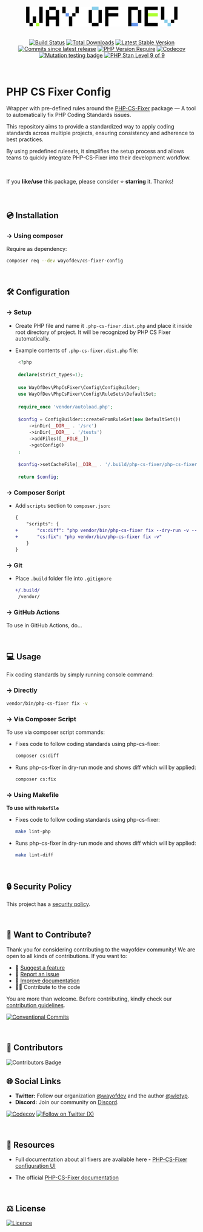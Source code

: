 <div align="center">
    <br>
    <a href="https://wayof.dev" target="_blank">
        <picture>
            <source media="(prefers-color-scheme: dark)" srcset="https://raw.githubusercontent.com/wayofdev/.github/master/assets/logo.gh-dark-mode-only.png">
            <img width="400" src="https://raw.githubusercontent.com/wayofdev/.github/master/assets/logo.gh-light-mode-only.png" alt="WayOfDev Logo">
        </picture>
    </a>
    <br>
    <br>
</div>

<p align="center">
<a href="https://github.com/wayofdev/php-cs-fixer-config/actions" target="_blank"><img alt="Build Status" src="https://img.shields.io/endpoint.svg?url=https%3A%2F%2Factions-badge.atrox.dev%2Fwayofdev%2Fphp-cs-fixer-config%2Fbadge&style=flat-square&label=github%20actions"/></a>
<a href="https://packagist.org/packages/wayofdev/php-cs-fixer-config" target="_blank"><img src="https://img.shields.io/packagist/dt/wayofdev/cs-fixer-config?&style=flat-square" alt="Total Downloads"></a>
<a href="https://packagist.org/packages/wayofdev/php-cs-fixer-config" target="_blank"><img src="https://img.shields.io/packagist/v/wayofdev/cs-fixer-config?&style=flat-square" alt="Latest Stable Version"></a>
<a href="https://packagist.org/packages/wayofdev/php-cs-fixer-config" target="_blank"><img alt="Commits since latest release" src="https://img.shields.io/github/commits-since/wayofdev/php-cs-fixer-config/latest?style=flat-square"></a>
<a href="https://packagist.org/packages/wayofdev/php-cs-fixer-config" target="_blank"><img alt="PHP Version Require" src="https://poser.pugx.org/wayofdev/cs-fixer-config/require/php?style=flat-square"></a>
<a href="https://app.codecov.io/gh/wayofdev/php-cs-fixer-config" target="_blank"><img alt="Codecov" src="https://img.shields.io/codecov/c/github/wayofdev/php-cs-fixer-config?style=flat-square&logo=codecov"></a>
<a href="https://dashboard.stryker-mutator.io/reports/github.com/wayofdev/php-cs-fixer-config/master" target="_blank"><img alt="Mutation testing badge" src="https://img.shields.io/endpoint?style=flat-square&label=mutation%20score&url=https%3A%2F%2Fbadge-api.stryker-mutator.io%2Fgithub.com%2Fwayofdev%2Fphp-cs-fixer-config%2Fmaster"></a>
<a href=""><img src="https://img.shields.io/badge/phpstan%20level-9%20of%209-brightgreen?style=flat-square" alt="PHP Stan Level 9 of 9"></a>
</p>

<br>

# PHP CS Fixer Config

Wrapper with pre-defined rules around the [PHP-CS-Fixer](https://github.com/FriendsOfPHP/PHP-CS-Fixer) package — A tool to automatically fix PHP Coding Standards issues.

This repository aims to provide a standardized way to apply coding standards across multiple projects, ensuring consistency and adherence to best practices.

By using predefined rulesets, it simplifies the setup process and allows teams to quickly integrate PHP-CS-Fixer into their development workflow.

<br>

If you **like/use** this package, please consider ⭐️ **starring** it. Thanks!

<br>

## 💿 Installation

### → Using composer

Require as dependency:

```bash
composer req --dev wayofdev/cs-fixer-config
```

<br>

## 🛠 Configuration

### → Setup

- Create PHP file and name it `.php-cs-fixer.dist.php` and place it inside root directory of project. It will be recognized by PHP CS Fixer automatically.

- Example contents of `.php-cs-fixer.dist.php` file:

   ```php
    <?php
    
    declare(strict_types=1);
    
    use WayOfDev\PhpCsFixer\Config\ConfigBuilder;
    use WayOfDev\PhpCsFixer\Config\RuleSets\DefaultSet;
    
    require_once 'vendor/autoload.php';
    
    $config = ConfigBuilder::createFromRuleSet(new DefaultSet())
        ->inDir(__DIR__ . '/src')
        ->inDir(__DIR__ . '/tests')
        ->addFiles([__FILE__])
        ->getConfig()
    ;
    
    $config->setCacheFile(__DIR__ . '/.build/php-cs-fixer/php-cs-fixer.cache');
    
    return $config;
   ```

### → Composer Script

- Add `scripts` section to `composer.json`:
  
  ```diff
  {
      "scripts": {
  +       "cs:diff": "php vendor/bin/php-cs-fixer fix --dry-run -v --diff",
  +       "cs:fix": "php vendor/bin/php-cs-fixer fix -v"
      }
  }
  ```

### → Git

- Place `.build` folder file into `.gitignore`

  ```diff
  +/.build/
   /vendor/
  ```

### → GitHub Actions

To use in GitHub Actions, do...

<br>

## 💻 Usage

Fix coding standards by simply running console command:

### → Directly

```bash
vendor/bin/php-cs-fixer fix -v
```

### → Via Composer Script

To use via composer script commands:

- Fixes code to follow coding standards using php-cs-fixer:

  ```bash
  composer cs:diff
  ```

- Runs php-cs-fixer in dry-run mode and shows diff which will by applied:

  ```bash
  composer cs:fix
  ```

### → Using Makefile

**To use with `Makefile`**

- Fixes code to follow coding standards using php-cs-fixer:

  ```bash
  make lint-php
  ```

- Runs php-cs-fixer in dry-run mode and shows diff which will by applied:

  ```bash
  make lint-diff 
  ```

<br>

## 🔒 Security Policy

This project has a [security policy](.github/SECURITY.md).

<br>

## 🙌 Want to Contribute?

Thank you for considering contributing to the wayofdev community! We are open to all kinds of contributions. If you want to:

- 🤔 [Suggest a feature](https://github.com/wayofdev/php-cs-fixer-config/issues/new?assignees=&labels=type%3A+enhancement&projects=&template=2-feature-request.yml&title=%5BFeature%5D%3A+)
- 🐛 [Report an issue](https://github.com/wayofdev/php-cs-fixer-config/issues/new?assignees=&labels=type%3A+documentation%2Ctype%3A+maintenance&projects=&template=1-bug-report.yml&title=%5BBug%5D%3A+)
- 📖 [Improve documentation](https://github.com/wayofdev/php-cs-fixer-config/issues/new?assignees=&labels=type%3A+documentation%2Ctype%3A+maintenance&projects=&template=4-docs-bug-report.yml&title=%5BDocs%5D%3A+)
- 👨‍💻 Contribute to the code

You are more than welcome. Before contributing, kindly check our [contribution guidelines](.github/CONTRIBUTING.md).

[![Conventional Commits](https://img.shields.io/badge/Conventional%20Commits-1.0.0-yellow.svg?style=for-the-badge)](https://conventionalcommits.org)

<br>

## 🫡 Contributors

<p align="left">
    <a href="https://github.com/wayofdev/php-cs-fixer-config/graphs/contributors">
        <img align="left" src="https://img.shields.io/github/contributors-anon/wayofdev/php-cs-fixer-config?style=for-the-badge" alt="Contributors Badge"/>
    </a>
</p>

<br>

## 🌐 Social Links

- **Twitter:** Follow our organization [@wayofdev](https://twitter.com/intent/follow?screen_name=wayofdev) and the author [@wlotyp](https://twitter.com/intent/follow?screen_name=wlotyp).
- **Discord:** Join our community on [Discord](https://discord.gg/CE3TcCC5vr).

<p align="left">
<a href="https://discord.gg/CE3TcCC5vr" target="_blank"><img alt="Codecov" src="https://img.shields.io/discord/1228506758562058391?style=for-the-badge&logo=discord&labelColor=7289d9&logoColor=white&color=39456d"></a>
<a href="https://x.com/intent/follow?screen_name=wayofdev" target="_blank"><img alt="Follow on Twitter (X)" src="https://img.shields.io/badge/-Follow-black?style=for-the-badge&logo=X"></a>
</p>

<br>

## 🧱 Resources

- Full documentation about all fixers are available here - [PHP-CS-Fixer configuration UI](https://mlocati.github.io/php-cs-fixer-configurator/#version:3.0)

- The official [PHP-CS-Fixer documentation](https://github.com/FriendsOfPHP/PHP-CS-Fixer)

<br>

## ⚖️ License

[![Licence](https://img.shields.io/github/license/wayofdev/php-cs-fixer-config?style=for-the-badge&color=blue)](./LICENSE.md)

<br>
